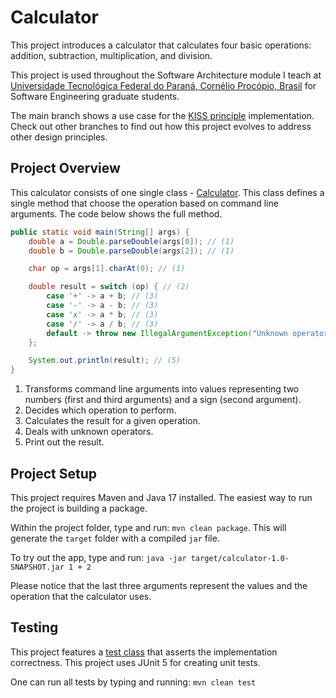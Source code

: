 # Calculator
This project introduces a calculator that calculates four basic operations: addition, subtraction, multiplication, and division. 

This project is used throughout the Software Architecture module I teach at [Universidade Tecnológica Federal do Paraná, Cornélio Procópio, Brasil](http://www.utfpr.edu.br/campus/cornelioprocopio) for Software Engineering graduate students. 

The main branch shows a use case for the [KISS principle](https://en.wikipedia.org/wiki/KISS_principle) implementation. Check out other branches to find out how this project evolves to address other design principles.

## Project Overview
This calculator consists of one single class - [Calculator](./src/main/java/edu/utfpr/cp/sa/Calculator.java). This class defines a single method that choose the operation based on command line arguments. The code below shows the full method.

```java
public static void main(String[] args) {
    double a = Double.parseDouble(args[0]); // (1)
    double b = Double.parseDouble(args[2]); // (1)

    char op = args[1].charAt(0); // (1)

    double result = switch (op) { // (2)
        case '+' -> a + b; // (3)
        case '-' -> a - b; // (3)
        case 'x' -> a * b; // (3)
        case '/' -> a / b; // (3)
        default -> throw new IllegalArgumentException("Unknown operator: " + op); // (4)
    };

    System.out.println(result); // (5)
}
```

1. Transforms command line arguments into values representing two numbers (first and third arguments) and a sign (second argument).
2. Decides which operation to perform.
3. Calculates the result for a given operation.
4. Deals with unknown operators.
5. Print out the result.

## Project Setup
This project requires Maven and Java 17 installed. The easiest way to run the project is building a package.

Within the project folder, type and run: `mvn clean package`. This will generate the `target` folder with a compiled `jar` file.

To try out the app, type and run: `java -jar target/calculator-1.0-SNAPSHOT.jar 1 + 2`

Please notice that the last three arguments represent the values and the operation that the calculator uses.

## Testing
This project features a [test class](./src/test/java/edu/utfpr/cp/sa/CalculatorTest.java) that asserts the implementation correctness. This project uses JUnit 5 for creating unit tests.

One can run all tests by typing and running: `mvn clean test`

